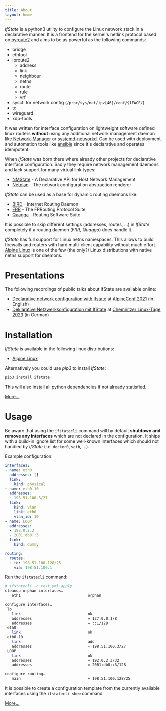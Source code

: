 ```yaml
---
title: About
layout: home
---
```


*IfState* is a python3 utility to configure the Linux network stack in a
declarative manner. It is a frontend for the kernel's netlink protocol based on
[pyroute2](https://pyroute2.org/) and aims to be as powerful as the following commands:

- bridge
- ethtool
- iproute2
  - address
  - link
  - neighbour
  - netns
  - route
  - rule
  - vrf
- sysctl for network config (`/proc/sys/net/ipv[46]/conf/$IFACE/`)
- tc
- wireguard
- xdp-tools

It was written for interface configuration on lightweight software defined linux
routers **without** using any additional network management daemon like
[Network-Manager](https://gitlab.freedesktop.org/NetworkManager/NetworkManager) or
[systemd-networkd](https://www.freedesktop.org/software/systemd/man/systemd-networkd.service.html).
Can be used with deployment and automation tools like
[ansible](https://github.com/ansible/ansible) since it's declarative and
operates idempotent.

When *IfState* was born there where already other projects for declarative
interface configuration. Sadly they require network management daemons and lack
support for many virtual link types:
- [NMState](https://nmstate.io) - A Declarative API for Host Network Management
- [Netplan](https://netplan.io) - The network configuration abstraction renderer

*IfState* can be used as a base for dynamic routing daemons like:
- [BIRD](https://bird.network.cz/) - Internet Routing Daemon
- [FRR](https://frrouting.org/) - The FRRouting Protocol Suite
- [Quagga](https://www.quagga.net/) - Routing Software Suite

It is possible to skip different settings (addresses, routes, …) in *IfState*
completely if a routing daemon (*FRR*, *Quagga*) does handle it.

*IfState* has full support for Linux netns namespaces. This allows to build
firewalls and routers with hard multi-client capability without much effort.
[Alpine Linux](https://wiki.alpinelinux.org/wiki/Netns) is one of the few
(the only?) Linux distributions with native netns support for daemons.

# Presentations

The following recordings of public talks about IfState are available online:

- [Declarative network configuration with ifstate](https://youtu.be/n1ZTGrwXPkY)
  at [AlpineConf 2021](https://alpinelinux.org/conf/) (in English)
- [Deklarative Netzwerkkonfiguration mit IfState](https://media.ccc.de/v/clt23-225-deklarative-netzwerkkonfiguration-mit-ifstate)
  at [Chemnitzer Linux-Tage 2023](https://chemnitzer.linux-tage.de/2023/de/programm/beitrag/225) (in German)


# Installation

*IfState* is available in the following linux distributions:

- [Alpine Linux](docs/install/#Alpine-Linux)

Alternatively you could use *pip3* to install *IfState*:

```bash
pip3 install ifstate
```

This will also install all python dependencies if not already statisfied.

[More…](docs/install/)


# Usage

Be aware that using the `ifstatecli` command will by default **shutdown and remove any interfaces** which are not declared in the configuration. It ships with a build-in ignore list for some well-known interfaces which should not handled by *IfState* (i.e. `docker0`, `veth`, …).

Example configuration:

```yaml
interfaces:
- name: eth0
  addresses: []
  link:
    kind: physical
- name: eth0.10
  addresses:
  - 198.51.100.3/27
  link:
    kind: vlan
    link: eth0
    vlan_id: 10
- name: LOOP
  addresses:
  - 192.0.2.3
  - 2001:db8::3
  link:
    kind: dummy

routing:
  routes:
  - to: 198.51.100.128/25
    via: 198.51.100.1
```

Run the `ifstatecli` command:

```bash
# ifstatecli -c test.yml apply
cleanup orphan interfaces…
   eth1                              orphan

configure interfaces…
 lo
   link                              ok
   addresses                         = 127.0.0.1/8
   addresses                         = ::1/128
 eth0
   link                              ok
 eth0.10
   link                              add
   addresses                         + 198.51.100.3/27
 LOOP
   link                              ok
   addresses                         = 192.0.2.3/32
   addresses                         = 2001:db8::3/128

configure routing…
   main                              + 198.51.100.128/25
```

It is possible to create a configuration template from the currently available interfaces using the `ifstatecli show` command.

[More…](docs/)

<a rel="me" href="https://ibh.social/@liske"></a>

